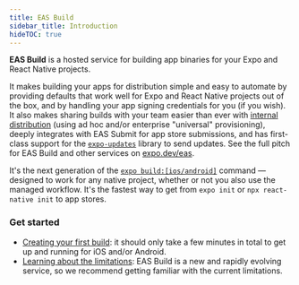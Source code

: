 ```yaml
---
title: EAS Build
sidebar_title: Introduction
hideTOC: true
---
```


**EAS Build** is a hosted service for building app binaries for your Expo and React Native projects.

It makes building your apps for distribution simple and easy to automate by providing defaults that work well for Expo and React Native projects out of the box, and by handling your app signing credentials for you (if you wish). It also makes sharing builds with your team easier than ever with [internal distribution](internal-distribution.md) (using ad hoc and/or enterprise "universal" provisioning), deeply integrates with EAS Submit for app store submissions, and has first-class support for the [`expo-updates`](updates.md) library to send updates. See the full pitch for EAS Build and other services on [expo.dev/eas](https://expo.dev/eas).

It's the next generation of the [`expo build:[ios/android]`](/distribution/building-standalone-apps.md) command &mdash; designed to work for any native project, whether or not you also use the managed workflow. It's the fastest way to get from `expo init` or `npx react-native init` to app stores. <!-- TODO: link to eas build / expo build comparison page -->

### Get started

- [Creating your first build](setup.md): it should only take a few minutes in total to get up and running for iOS and/or Android.
- [Learning about the limitations](/build-reference/limitations.md): EAS Build is a new and rapidly evolving service, so we recommend getting familiar with the current limitations.
